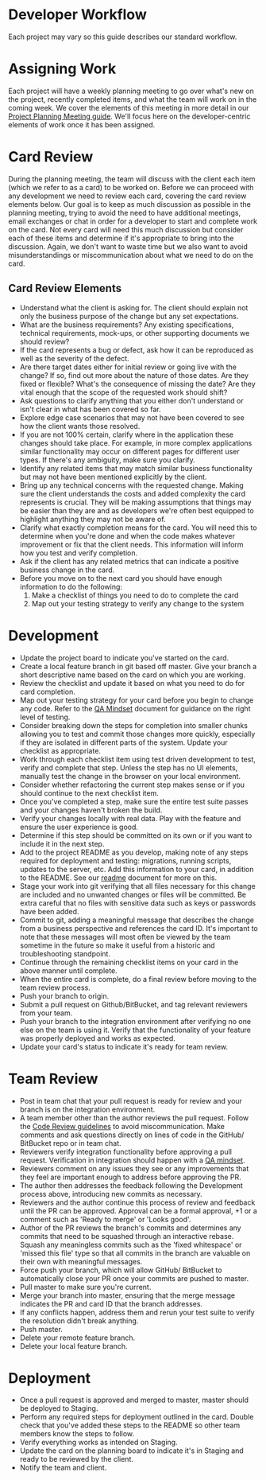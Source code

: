 # Developer Workflow

Each project may vary so this guide describes our standard workflow.

# Assigning Work

Each project will have a weekly planning meeting to go over what's new on the project, recently completed items, and what the team will work on in the coming week.  We cover the elements of this meeting in more detail in our [Project Planning Meeting guide](/project-planning.md).  We'll focus here on the developer-centric elements of work once it has been assigned.

# Card Review

During the planning meeting, the team will discuss with the client each item (which we refer to as a card) to be worked on.  Before we can proceed with any development we need to review each card, covering the card review elements below.  Our goal is to keep as much discussion as possible in the planning meeting, trying to avoid the need to have additional meetings, email exchanges or chat in order for a developer to start and complete work on the card.  Not every card will need this much discussion but consider each of these items and determine if it's appropriate to bring into the discussion.  Again, we don't want to waste time but we also want to avoid misunderstandings or miscommunication about what we need to do on the card.

## Card Review Elements

* Understand what the client is asking for.  The client should explain not only the business purpose of the change but any set expectations.
* What are the business requirements? Any existing specifications, technical requirements, mock-ups, or other supporting documents we should review?
* If the card represents a bug or defect, ask how it can be reproduced as well as the severity of the defect.
* Are there target dates either for initial review or going live with the change?  If so, find out more about the nature of those dates.  Are they fixed or flexible?  What's the consequence of missing the date?  Are they vital enough that the scope of the requested work should shift?
* Ask questions to clarify anything that you either don't understand or isn't clear in what has been covered so far.
* Explore edge case scenarios that may not have been covered to see how the client wants those resolved.
* If you are not 100% certain, clarify where in the application these changes should take place. For example, in more complex applications similar functionality may occur on different pages for different user types. If there's any ambiguity, make sure you clarify.
* Identify any related items that may match similar business functionality but may not have been mentioned explicitly by the client.
* Bring up any technical concerns with the requested change.  Making sure the client understands the costs and added complexity the card represents is crucial.  They will be making assumptions that things may be easier than they are and as developers we're often best equipped to highlight anything they may not be aware of.
* Clarify what exactly completion means for the card.  You will need this to determine when you're done and when the code makes whatever improvement or fix that the client needs.  This information will inform how you test and verify completion.
* Ask if the client has any related metrics that can indicate a positive business change in the card.
* Before you move on to the next card you should have enough information to do the following:
  1. Make a checklist of things you need to do to complete the card
  2. Map out your testing strategy to verify any change to the system

# Development

* Update the project board to indicate you've started on the card.
* Create a local feature branch in git based off master. Give your branch a short descriptive name based on the card on which you are working.
* Review the checklist and update it based on what you need to do for card completion.
* Map out your testing strategy for your card before you begin to change any code.  Refer to the [QA Mindset](/qa-mindset.md) document for guidance on the right level of testing.
* Consider breaking down the steps for completion into smaller chunks allowing you to test and commit those changes more quickly, especially if they are isolated in different parts of the system.  Update your checklist as appropriate.
* Work through each checklist item using test driven development to test, verify and complete that step.  Unless the step has no UI elements, manually test the change in the browser on your local environment.
* Consider whether refactoring the current step makes sense or if you should continue to the next checklist item.
* Once you've completed a step, make sure the entire test suite passes and your changes haven't broken the build.
* Verify your changes locally with real data. Play with the feature and ensure the user experience is good.
* Determine if this step should be committed on its own or if you want to include it in the next step.
* Add to the project README as you develop, making note of any steps required for deployment and testing: migrations, running scripts, updates to the server, etc. Add this information to your card, in addition to the README. See our [readme](/HaughtCodeworks/TeamGuide/blob/master/readme-guide.md) document for more on this.
* Stage your work into git verifying that all files necessary for this change are included and no unwanted changes or files will be committed.  Be extra careful that no files with sensitive data such as keys or passwords have been added.
* Commit to git, adding a meaningful message that describes the change from a business perspective and references the card ID.  It's important to note that these messages will most often be viewed by the team sometime in the future so make it useful from a historic and troubleshooting standpoint.
* Continue through the remaining checklist items on your card in the above manner until complete.
* When the entire card is complete, do a final review before moving to the team review process.
* Push your branch to origin.
* Submit a pull request on Github/BitBucket, and tag relevant reviewers from your team.
* Push your branch to the integration environment after verifying no one else on the team is using it. Verify that the functionality of your feature was properly deployed and works as expected.
* Update your card's status to indicate it's ready for team review.

# Team Review

* Post in team chat that your pull request is ready for review and your branch is on the integration environment.
* A team member other than the author reviews the pull request. Follow the [Code Review guidelines](/code-review.md) to avoid miscommunication. Make comments and ask questions directly on lines of code in the GitHub/ BitBucket repo or in team chat.
* Reviewers verify integration functionality before approving a pull request. Verification in integration should happen with a [QA mindset](/qa-mindset.md).
* Reviewers comment on any issues they see or any improvements that they feel are important enough to address before approving the PR.
* The author then addresses the feedback following the Development process above, introducing new commits as necessary.
* Reviewers and the author continue this process of review and feedback until the PR can be approved. Approval can be a formal approval, +1 or a comment such as 'Ready to merge' or 'Looks good'.
* Author of the PR reviews the branch's commits and determines any commits that need to be squashed through an interactive rebase.  Squash any meaningless commits such as the 'fixed whitespace' or 'missed this file' type so that all commits in the branch are valuable on their own with meaningful messages.
* Force push your branch, which will allow GitHub/ BitBucket to automatically close your PR once your commits are pushed to master.
* Pull master to make sure you're current.
* Merge your branch into master, ensuring that the merge message indicates the PR and card ID that the branch addresses.
* If any conflicts happen, address them and rerun your test suite to verify the resolution didn't break anything.
* Push master.
* Delete your remote feature branch.
* Delete your local feature branch.

# Deployment

* Once a pull request is approved and merged to master, master should be deployed to Staging.
* Perform any required steps for deployment outlined in the card. Double check that you've added these steps to the README so other team members know the steps to follow.
* Verify everything works as intended on Staging.
* Update the card on the planning board to indicate it's in Staging and ready to be reviewed by the client.
* Notify the team and client.
